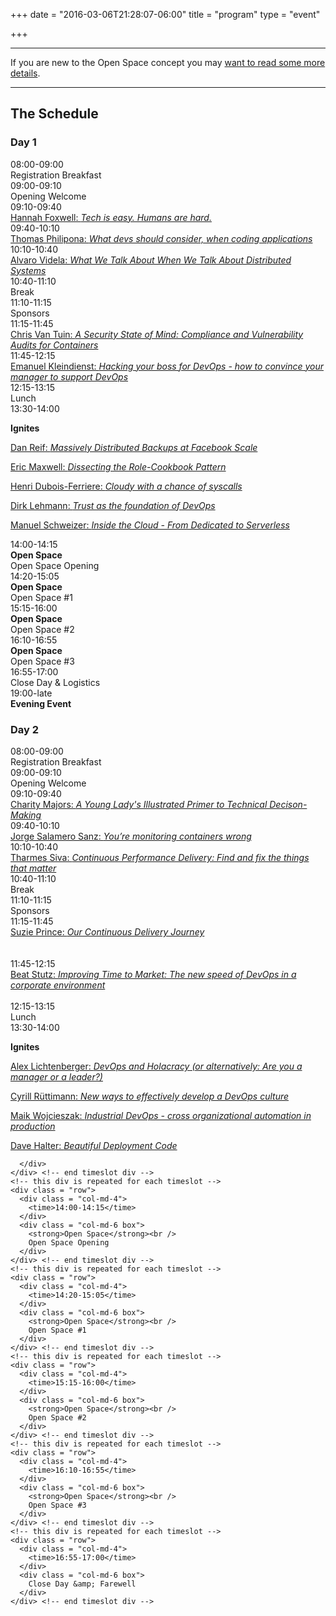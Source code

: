 +++
date = "2016-03-06T21:28:07-06:00"
title = "program"
type = "event"

+++

<div class = "row">
  <div class = "col-md-12">
    <hr />
    If you are new to the Open Space concept you may <a href="/pages/open-space-format">want to read some more details</a>.
    <hr />
  </div>
</div>

<div class = "row">
  <div class = "col-md-12 col-md-offset-4">
    <h2>The Schedule</h2>
  </div>
</div>

<div class = "row">
  <div class = "col-md-6">
    <div class = "row">
      <div class = "col-md-12">
        <h3>Day 1</h3>
      </div>
    </div>
    <!-- this div is repeated for each timeslot -->
    <div class = "row">
      <div class = "col-md-4">
        <time>08:00-09:00</time>
      </div>
      <div class = "col-md-6 box">
        Registration Breakfast
      </div>
    </div> <!-- end timeslot div -->
    <!-- this div is repeated for each timeslot -->
    <div class = "row">
      <div class = "col-md-4">
        <time>09:00-09:10</time>
      </div>
      <div class = "col-md-6 box">
        Opening Welcome
      </div>
    </div> <!-- end timeslot div -->
    <!-- this div is repeated for each timeslot -->
    <div class = "row">
      <div class = "col-md-4">
        <time>09:10-09:40</time>
      </div>
      <div class = "col-md-6 box">
        <a href="/events/2017-zurich/program/hannah-foxwell/">Hannah Foxwell: <em>Tech is easy. Humans are hard.</em></a>
      </div>
    </div> <!-- end timeslot div -->
    <!-- this div is repeated for each timeslot -->
    <div class = "row">
      <div class = "col-md-4">
        <time>09:40-10:10</time>
      </div>
      <div class = "col-md-6 box">
        <a href="/events/2017-zurich/program/thomas-philipona/">Thomas Philipona: <em>What devs should consider, when coding applications</em></a>
      </div>
    </div> <!-- end timeslot div -->
    <!-- this div is repeated for each timeslot -->
    <div class = "row">
      <div class = "col-md-4">
        <time>10:10-10:40</time>
      </div>
      <div class = "col-md-6 box">
        <a href="/events/2017-zurich/program/alvaro-videla/">Alvaro Videla: <em>What We Talk About When We Talk About Distributed Systems</em></a>
      </div>
    </div> <!-- end timeslot div -->
    <!-- this div is repeated for each timeslot -->
    <div class = "row">
      <div class = "col-md-4">
        <time>10:40-11:10</time>
      </div>
      <div class = "col-md-6 box">
        Break
      </div>
    </div> <!-- end timeslot div -->
    <!-- this div is repeated for each timeslot -->
    <div class = "row">
      <div class = "col-md-4">
        <time>11:10-11:15</time>
      </div>
      <div class = "col-md-6 box">
        Sponsors
      </div>
    </div> <!-- end timeslot div -->
    <!-- this div is repeated for each timeslot -->
    <div class = "row">
      <div class = "col-md-4">
        <time>11:15-11:45</time>
      </div>
      <div class = "col-md-6 box">
        <a href="/events/2017-zurich/program/chris-van-tuin/">Chris Van Tuin: <em>A Security State of Mind: Compliance and Vulnerability Audits for Containers</em></a>
      </div>
    </div> <!-- end timeslot div -->
    <!-- this div is repeated for each timeslot -->
    <div class = "row">
      <div class = "col-md-4">
        <time>11:45-12:15</time>
      </div>
      <div class = "col-md-6 box">
        <a href="/events/2017-zurich/program/emanuel-kleindienst/">Emanuel Kleindienst: <em>Hacking your boss for DevOps - how to convince your manager to support DevOps</em></a>
      </div>
    </div> <!-- end timeslot div -->
    <!-- this div is repeated for each timeslot -->
    <div class = "row">
      <div class = "col-md-4">
        <time>12:15-13:15</time>
      </div>
      <div class = "col-md-6 box">
        Lunch
      </div>
    </div> <!-- end timeslot div -->
    <!-- this div is repeated for each timeslot -->
    <div class = "row">
      <div class = "col-md-4">
        <time>13:30-14:00</time>
      </div>
      <div class = "col-md-6 box">
        <p><strong>Ignites</strong></p>
        <p><a href="/events/2017-zurich/program/dan-reif/">Dan Reif: <em>Massively Distributed Backups at Facebook Scale</em></a></p>
        <p><a href="/events/2017-zurich/program/eric-maxwell/">Eric Maxwell: <em>Dissecting the Role-Cookbook Pattern</em></a></p>
        <p><a href="/events/2017-zurich/program/henri-dubois-ferriere/">Henri Dubois-Ferriere: <em>Cloudy with a chance of syscalls</em></a></p>
        <p><a href="/events/2017-zurich/program/dirk-lehmann/">Dirk Lehmann: <em>Trust as the foundation of DevOps</em></a></p>
        <p><a href="/events/2017-zurich/program/manuel-schweizer/">Manuel Schweizer: <em>Inside the Cloud - From Dedicated to Serverless</em></a></p>
      </div>
    </div> <!-- end timeslot div -->
    <!-- this div is repeated for each timeslot -->
    <div class = "row">
      <div class = "col-md-4">
        <time>14:00-14:15</time>
      </div>
      <div class = "col-md-6 box">
        <strong>Open Space</strong><br />
        Open Space Opening
      </div>
    </div> <!-- end timeslot div -->
    <!-- this div is repeated for each timeslot -->
    <div class = "row">
      <div class = "col-md-4">
        <time>14:20-15:05</time>
      </div>
      <div class = "col-md-6 box">
        <strong>Open Space</strong><br />
        Open Space #1
      </div>
    </div> <!-- end timeslot div -->
    <!-- this div is repeated for each timeslot -->
    <div class = "row">
      <div class = "col-md-4">
        <time>15:15-16:00</time>
      </div>
      <div class = "col-md-6 box">
        <strong>Open Space</strong><br />
        Open Space #2
      </div>
    </div> <!-- end timeslot div -->
    <!-- this div is repeated for each timeslot -->
    <div class = "row">
      <div class = "col-md-4">
        <time>16:10-16:55</time>
      </div>
      <div class = "col-md-6 box">
        <strong>Open Space</strong><br />
        Open Space #3
      </div>
    </div> <!-- end timeslot div -->
    <!-- this div is repeated for each timeslot -->
    <div class = "row">
      <div class = "col-md-4">
        <time>16:55-17:00</time>
      </div>
      <div class = "col-md-6 box">
        Close Day &amp; Logistics
      </div>
    </div> <!-- end timeslot div -->
    <!-- this div is repeated for each timeslot -->
    <div class = "row">
      <div class = "col-md-4">
        <time>19:00-late</time>
      </div>
      <div class = "col-md-6 box">
        <strong>Evening Event</strong>
      </div>
    </div> <!-- end timeslot div -->






  </div><!-- end day 2 -->
  <div class = "col-md-6">
    <div class = "row">
      <div class = "col-md-12">
        <h3>Day 2</h3>
      </div>
    </div>
    <!-- this div is repeated for each timeslot -->
    <div class = "row">
      <div class = "col-md-4">
        <time>08:00-09:00</time>
      </div>
      <div class = "col-md-6 box">
        Registration Breakfast
      </div>
    </div> <!-- end timeslot div -->
    <!-- this div is repeated for each timeslot -->
    <div class = "row">
      <div class = "col-md-4">
        <time>09:00-09:10</time>
      </div>
      <div class = "col-md-6 box">
        Opening Welcome
      </div>
    </div> <!-- end timeslot div -->
    <!-- this div is repeated for each timeslot -->
    <div class = "row">
      <div class = "col-md-4">
        <time>09:10-09:40</time>
      </div>
      <div class = "col-md-6 box">
        <a href="/events/2017-zurich/program/charity-majors/">Charity Majors: <em>A Young Lady's Illustrated Primer to Technical Decison-Making</em></a>
      </div>
    </div> <!-- end timeslot div -->
    <!-- this div is repeated for each timeslot -->
    <div class = "row">
      <div class = "col-md-4">
        <time>09:40-10:10</time>
      </div>
      <div class = "col-md-6 box">
        <a href="/events/2017-zurich/program/jorge-salamero-sanz/">Jorge Salamero Sanz: <em>You’re monitoring containers wrong</em></a>
      </div>
    </div> <!-- end timeslot div -->
    <!-- this div is repeated for each timeslot -->
    <div class = "row">
      <div class = "col-md-4">
        <time>10:10-10:40</time>
      </div>
      <div class = "col-md-6 box">
        <a href="/events/2017-zurich/program/tharmes-siva/">Tharmes Siva: <em>Continuous Performance Delivery: Find and fix the things that matter</em></a>
      </div>
    </div> <!-- end timeslot div -->
    <!-- this div is repeated for each timeslot -->
    <div class = "row">
      <div class = "col-md-4">
        <time>10:40-11:10</time>
      </div>
      <div class = "col-md-6 box">
        Break
      </div>
    </div> <!-- end timeslot div -->
    <!-- this div is repeated for each timeslot -->
    <div class = "row">
      <div class = "col-md-4">
        <time>11:10-11:15</time>
      </div>
      <div class = "col-md-6 box">
        Sponsors
      </div>
    </div> <!-- end timeslot div -->
    <!-- this div is repeated for each timeslot -->
    <div class = "row">
      <div class = "col-md-4">
        <time>11:15-11:45</time>
      </div>
      <div class = "col-md-6 box">
        <a href="/events/2017-zurich/program/suzie-prince/">Suzie Prince: <em>Our Continuous Delivery Journey</em></a>
        <br>
        <br>
        <br>
      </div>
    </div> <!-- end timeslot div -->
    <!-- this div is repeated for each timeslot -->
    <div class = "row">
      <div class = "col-md-4">
        <time>11:45-12:15</time>
      </div>
      <div class = "col-md-6 box">
        <a href="/events/2017-zurich/program/beat-stutz/">Beat Stutz: <em>Improving Time to Market: The new speed of DevOps in a corporate environment</em></a>
        <br>
        <br>
      </div>
    </div> <!-- end timeslot div -->
    <!-- this div is repeated for each timeslot -->
    <div class = "row">
      <div class = "col-md-4">
        <time>12:15-13:15</time>
      </div>
      <div class = "col-md-6 box">
        Lunch
      </div>
    </div> <!-- end timeslot div -->
    <!-- this div is repeated for each timeslot -->
    <div class = "row">
      <div class = "col-md-4">
        <time>13:30-14:00</time>
      </div>
      <div class = "col-md-6 box">
        <p><strong>Ignites</strong></p>
        <p><a href="/events/2017-zurich/program/alex-lichtenberger/">Alex Lichtenberger: <em>DevOps and Holacracy (or alternatively: Are you a manager or a leader?)</em></a></p>
        <p><a href="/events/2017-zurich/program/cyrill-ruettimann/">Cyrill Rüttimann: <em>New ways to effectively develop a DevOps culture</em></a></p>
        <p><a href="/events/2017-zurich/program/maik-wojcieszak/">Maik Wojcieszak: <em>Industrial DevOps - cross organizational automation in production</em></a></p>
        <p><a href="/events/2017-zurich/program/dave-halter/">Dave Halter: <em>Beautiful Deployment Code</em></a></p>

      </div>
    </div> <!-- end timeslot div -->
    <!-- this div is repeated for each timeslot -->
    <div class = "row">
      <div class = "col-md-4">
        <time>14:00-14:15</time>
      </div>
      <div class = "col-md-6 box">
        <strong>Open Space</strong><br />
        Open Space Opening
      </div>
    </div> <!-- end timeslot div -->
    <!-- this div is repeated for each timeslot -->
    <div class = "row">
      <div class = "col-md-4">
        <time>14:20-15:05</time>
      </div>
      <div class = "col-md-6 box">
        <strong>Open Space</strong><br />
        Open Space #1
      </div>
    </div> <!-- end timeslot div -->
    <!-- this div is repeated for each timeslot -->
    <div class = "row">
      <div class = "col-md-4">
        <time>15:15-16:00</time>
      </div>
      <div class = "col-md-6 box">
        <strong>Open Space</strong><br />
        Open Space #2
      </div>
    </div> <!-- end timeslot div -->
    <!-- this div is repeated for each timeslot -->
    <div class = "row">
      <div class = "col-md-4">
        <time>16:10-16:55</time>
      </div>
      <div class = "col-md-6 box">
        <strong>Open Space</strong><br />
        Open Space #3
      </div>
    </div> <!-- end timeslot div -->
    <!-- this div is repeated for each timeslot -->
    <div class = "row">
      <div class = "col-md-4">
        <time>16:55-17:00</time>
      </div>
      <div class = "col-md-6 box">
        Close Day &amp; Farewell
      </div>
    </div> <!-- end timeslot div -->
  </div><!-- end day 2 -->
</div>
